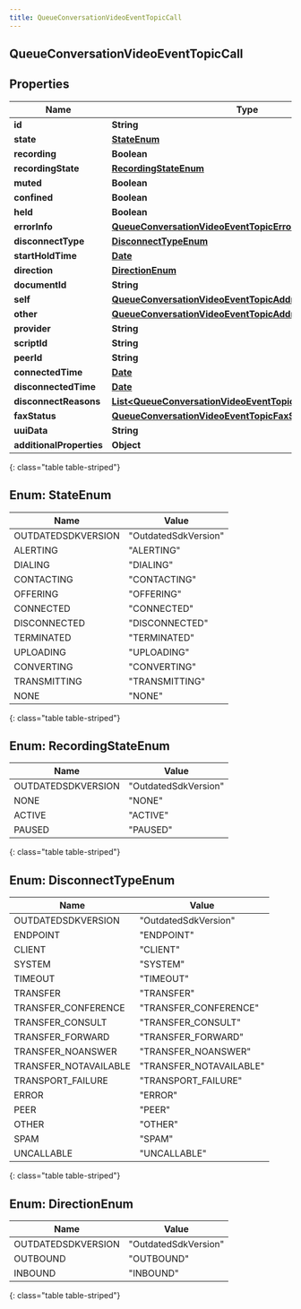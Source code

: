```yaml
---
title: QueueConversationVideoEventTopicCall
---
```

## QueueConversationVideoEventTopicCall


## Properties

| Name | Type | Description | Notes |
| ------------ | ------------- | ------------- | ------------- |
| **id** | **String** |  |  [optional] |
| **state** | [**StateEnum**](#StateEnum) |  |  [optional] |
| **recording** | **Boolean** |  |  [optional] |
| **recordingState** | [**RecordingStateEnum**](#RecordingStateEnum) |  |  [optional] |
| **muted** | **Boolean** |  |  [optional] |
| **confined** | **Boolean** |  |  [optional] |
| **held** | **Boolean** |  |  [optional] |
| **errorInfo** | [**QueueConversationVideoEventTopicErrorDetails**](QueueConversationVideoEventTopicErrorDetails.html) |  |  [optional] |
| **disconnectType** | [**DisconnectTypeEnum**](#DisconnectTypeEnum) |  |  [optional] |
| **startHoldTime** | [**Date**](Date.html) |  |  [optional] |
| **direction** | [**DirectionEnum**](#DirectionEnum) |  |  [optional] |
| **documentId** | **String** |  |  [optional] |
| **self** | [**QueueConversationVideoEventTopicAddress**](QueueConversationVideoEventTopicAddress.html) |  |  [optional] |
| **other** | [**QueueConversationVideoEventTopicAddress**](QueueConversationVideoEventTopicAddress.html) |  |  [optional] |
| **provider** | **String** |  |  [optional] |
| **scriptId** | **String** |  |  [optional] |
| **peerId** | **String** |  |  [optional] |
| **connectedTime** | [**Date**](Date.html) |  |  [optional] |
| **disconnectedTime** | [**Date**](Date.html) |  |  [optional] |
| **disconnectReasons** | [**List&lt;QueueConversationVideoEventTopicDisconnectReason&gt;**](QueueConversationVideoEventTopicDisconnectReason.html) |  |  [optional] |
| **faxStatus** | [**QueueConversationVideoEventTopicFaxStatus**](QueueConversationVideoEventTopicFaxStatus.html) |  |  [optional] |
| **uuiData** | **String** |  |  [optional] |
| **additionalProperties** | **Object** |  |  [optional] |
{: class="table table-striped"}


<a name="StateEnum"></a>

## Enum: StateEnum

| Name | Value |
| ---- | ----- |
| OUTDATEDSDKVERSION | &quot;OutdatedSdkVersion&quot; |
| ALERTING | &quot;ALERTING&quot; |
| DIALING | &quot;DIALING&quot; |
| CONTACTING | &quot;CONTACTING&quot; |
| OFFERING | &quot;OFFERING&quot; |
| CONNECTED | &quot;CONNECTED&quot; |
| DISCONNECTED | &quot;DISCONNECTED&quot; |
| TERMINATED | &quot;TERMINATED&quot; |
| UPLOADING | &quot;UPLOADING&quot; |
| CONVERTING | &quot;CONVERTING&quot; |
| TRANSMITTING | &quot;TRANSMITTING&quot; |
| NONE | &quot;NONE&quot; |
{: class="table table-striped"}


<a name="RecordingStateEnum"></a>

## Enum: RecordingStateEnum

| Name | Value |
| ---- | ----- |
| OUTDATEDSDKVERSION | &quot;OutdatedSdkVersion&quot; |
| NONE | &quot;NONE&quot; |
| ACTIVE | &quot;ACTIVE&quot; |
| PAUSED | &quot;PAUSED&quot; |
{: class="table table-striped"}


<a name="DisconnectTypeEnum"></a>

## Enum: DisconnectTypeEnum

| Name | Value |
| ---- | ----- |
| OUTDATEDSDKVERSION | &quot;OutdatedSdkVersion&quot; |
| ENDPOINT | &quot;ENDPOINT&quot; |
| CLIENT | &quot;CLIENT&quot; |
| SYSTEM | &quot;SYSTEM&quot; |
| TIMEOUT | &quot;TIMEOUT&quot; |
| TRANSFER | &quot;TRANSFER&quot; |
| TRANSFER_CONFERENCE | &quot;TRANSFER_CONFERENCE&quot; |
| TRANSFER_CONSULT | &quot;TRANSFER_CONSULT&quot; |
| TRANSFER_FORWARD | &quot;TRANSFER_FORWARD&quot; |
| TRANSFER_NOANSWER | &quot;TRANSFER_NOANSWER&quot; |
| TRANSFER_NOTAVAILABLE | &quot;TRANSFER_NOTAVAILABLE&quot; |
| TRANSPORT_FAILURE | &quot;TRANSPORT_FAILURE&quot; |
| ERROR | &quot;ERROR&quot; |
| PEER | &quot;PEER&quot; |
| OTHER | &quot;OTHER&quot; |
| SPAM | &quot;SPAM&quot; |
| UNCALLABLE | &quot;UNCALLABLE&quot; |
{: class="table table-striped"}


<a name="DirectionEnum"></a>

## Enum: DirectionEnum

| Name | Value |
| ---- | ----- |
| OUTDATEDSDKVERSION | &quot;OutdatedSdkVersion&quot; |
| OUTBOUND | &quot;OUTBOUND&quot; |
| INBOUND | &quot;INBOUND&quot; |
{: class="table table-striped"}



